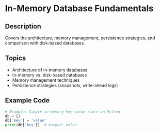 # In-Memory Database Fundamentals

## Description
Covers the architecture, memory management, persistence strategies, and comparison with disk-based databases.

## Topics
- Architecture of in-memory databases
- In-memory vs. disk-based databases
- Memory management techniques
- Persistence strategies (snapshots, write-ahead logs)

## Example Code
```python
# Example: Simple in-memory key-value store in Python
db = {}
db['key'] = 'value'
print(db['key'])  # Output: value
```

